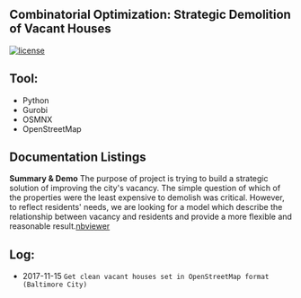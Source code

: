 ## Combinatorial Optimization: Strategic Demolition of Vacant Houses

[![license](https://img.shields.io/github/license/mashape/apistatus.svg)](https://github.com/LennyFan/City_Demolishment_Research/blob/master/LICENSE)

## Tool:
* Python
* Gurobi
* OSMNX
* OpenStreetMap

## Documentation Listings

**Summary & Demo**
The purpose of project is trying to build a strategic solution of improving the city's vacancy. The simple question of which of the properties were the least expensive to demolish was critical. However, to reflect residents' needs, we are looking for a model which describe the relationship between vacancy and residents and provide a more flexible and reasonable result.[nbviewer](http://nbviewer.jupyter.org/github/LennyFan/City_Demolishment_Research/blob/master/WorkLog/%5B01%5DSummary.ipynb)


## Log:
*  2017-11-15  `Get clean vacant houses set in OpenStreetMap format (Baltimore City)`


   
